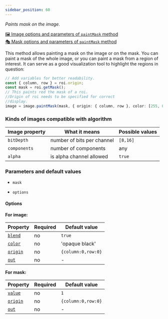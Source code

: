 ```yaml
---
sidebar_position: 60
---
```


_Paints mask on the image._

[🖼️ Image options and parameters of `paintMask` method](https://image-js.github.io/image-js-typescript/classes/Image.html#paintMask 'github.io link')  
[🎭 Mask options and parameters of `paintMask` method](https://image-js.github.io/image-js-typescript/classes/Mask.html#paintMask 'github.io link')

This method allows painting a mask on the image or on the mask. You can paint a mask of the whole image, or you can paint a mask from a region of interest. It can serve as a good visualization tool to highlight the regions in question:

```ts
// Add variables for better readability.
const { column, row } = roi.origin;
const mask = roi.getMask();
// This paints red the mask of a roi.
//Origin of roi needs to be specified for correct
//display.
image = image.paintMask(mask, { origin: { column, row }, color: [255, 0, 0] });
```

### Kinds of images compatible with algorithm

| Image property | What it means              | Possible values |
| -------------- | -------------------------- | --------------- |
| `bitDepth`     | number of bits per channel | `[8,16]`        |
| `components`   | number of components       | any             |
| `alpha`        | is alpha channel allowed   | `true`          |

### Parameters and default values

- `mask`

- `options`

#### Options

**For image:**

| Property                                                                                                  | Required | Default value      |
| --------------------------------------------------------------------------------------------------------- | -------- | ------------------ |
| [`blend`](https://image-js.github.io/image-js-typescript/interfaces/PaintMaskOnImageOptions.html#blend)   | no       | `true`             |
| [`color`](https://image-js.github.io/image-js-typescript/interfaces/PaintMaskOnImageOptions.html#color)   | no       | 'opaque black'     |
| [`origin`](https://image-js.github.io/image-js-typescript/interfaces/PaintMaskOnImageOptions.html#origin) | no       | `{column:0,row:0}` |
| [`out`](https://image-js.github.io/image-js-typescript/interfaces/PaintMaskOnImageOptions.html#out)       | no       | -                  |

**For mask:**

| Property                                                                                                 | Required | Default value      |
| -------------------------------------------------------------------------------------------------------- | -------- | ------------------ |
| [`value`](https://image-js.github.io/image-js-typescript/interfaces/PaintMaskOnMaskOptions.html#value)   | no       | `1`                |
| [`origin`](https://image-js.github.io/image-js-typescript/interfaces/PaintMaskOnMaskOptions.html#origin) | no       | `{column:0,row:0}` |
| [`out`](https://image-js.github.io/image-js-typescript/interfaces/PaintMaskOnMaskOptions.html#out)       | no       | -                  |
